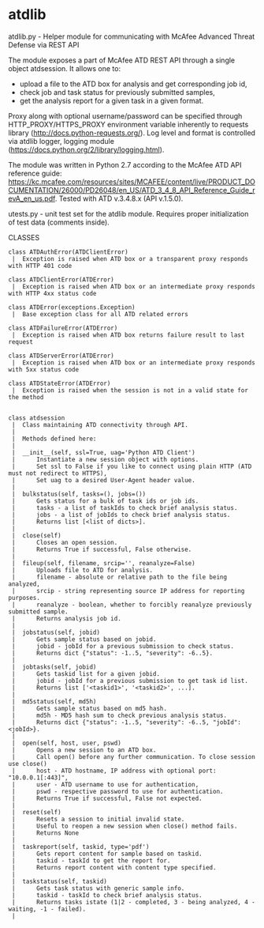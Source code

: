 # atdlib

atdlib.py - Helper module for communicating with McAfee Advanced Threat Defense via REST API

The module exposes a part of McAfee ATD REST API through a single object atdsession.
It allows one to:
 - upload a file to the ATD box for analysis and get corresponding job id,
 - check job and task status for previously submitted samples,
 - get the analysis report for a given task in a given format.

Proxy along with optional username/password can be specified through HTTP_PROXY/HTTPS_PROXY environment variable inherently to requests library (http://docs.python-requests.org/).
Log level and format is controlled via atdlib logger, logging module (https://docs.python.org/2/library/logging.html).

The module was written in Python 2.7 according to the McAfee ATD API reference guide: https://kc.mcafee.com/resources/sites/MCAFEE/content/live/PRODUCT_DOCUMENTATION/26000/PD26048/en_US/ATD_3_4_8_API_Reference_Guide_revA_en_us.pdf.
Tested with ATD v.3.4.8.x (API v.1.5.0).

utests.py - unit test set for the atdlib module. Requires proper initialization of test data (comments inside).

CLASSES
    
    class ATDAuthError(ATDClientError)
     |  Exception is raised when ATD box or a transparent proxy responds with HTTP 401 code

    class ATDClientError(ATDError)
     |  Exception is raised when ATD box or an intermediate proxy responds with HTTP 4xx status code

    class ATDError(exceptions.Exception)
     |  Base exception class for all ATD related errors

    class ATDFailureError(ATDError)
     |  Exception is raised when ATD box returns failure result to last request

    class ATDServerError(ATDError)
     |  Exception is raised when ATD box or an intermediate proxy responds with 5xx status code

    class ATDStateError(ATDError)
     |  Exception is raised when the session is not in a valid state for the method


	class atdsession
     |  Class maintaining ATD connectivity through API.
     |  
     |  Methods defined here:
     |  
     |  __init__(self, ssl=True, uag='Python ATD Client')
     |      Instantiate a new session object with options.
     |      Set ssl to False if you like to connect using plain HTTP (ATD must not redirect to HTTPS),
     |      Set uag to a desired User-Agent header value.
     |  
     |  bulkstatus(self, tasks=(), jobs=())
     |      Gets status for a bulk of task ids or job ids.
     |      tasks - a list of taskIds to check brief analysis status.
     |      jobs - a list of jobIds to check brief analysis status.
     |      Returns list [<list of dicts>].
     |  
     |  close(self)
     |      Closes an open session.
     |      Returns True if successful, False otherwise.
     |  
     |  fileup(self, filename, srcip='', reanalyze=False)
     |      Uploads file to ATD for analysis.
     |      filename - absolute or relative path to the file being analyzed,
     |      srcip - string representing source IP address for reporting purposes.
     |      reanalyze - boolean, whether to forcibly reanalyze previously submitted sample.
     |      Returns analysis job id.
     |  
     |  jobstatus(self, jobid)
     |      Gets sample status based on jobid.
     |      jobid - jobId for a previous submission to check status.
     |      Returns dict {"status": -1..5, "severity": -6..5}.
     |  
     |  jobtasks(self, jobid)
     |      Gets taskid list for a given jobid.
     |      jobid - jobId for a previous submission to get task id list.
     |      Returns list ['<taskid1>', '<taskid2>', ...].
     |  
     |  md5status(self, md5h)
     |      Gets sample status based on md5 hash.
     |      md5h - MD5 hash sum to check previous analysis status.
     |      Returns dict {"status": -1..5, "severity": -6..5, "jobId": <jobId>}.
     |  
     |  open(self, host, user, pswd)
     |      Opens a new session to an ATD box.
     |      Call open() before any further communication. To close session use close()
     |      host - ATD hostname, IP address with optional port: "10.0.0.1[:443]",
     |      user - ATD username to use for authentication,
     |      pswd - respective password to use for authentication.
     |      Returns True if successful, False not expected.
     |  
     |  reset(self)
     |      Resets a session to initial invalid state.
     |      Useful to reopen a new session when close() method fails.
     |      Returns None
     |  
     |  taskreport(self, taskid, type='pdf')
     |      Gets report content for sample based on taskid.
     |      taskid - taskId to get the report for.
     |      Returns report content with content type specified.
     |  
     |  taskstatus(self, taskid)
     |      Gets task status with generic sample info.
     |      taskid - taskId to check brief analysis status.
     |      Returns tasks istate (1|2 - completed, 3 - being analyzed, 4 - waiting, -1 - failed).
     |  
